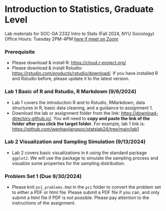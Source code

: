 # Introduction to Statistics, Graduate Level
Lab materials for SOC-GA 2332 Intro to Stats (Fall 2024, NYU Sociology) \
Office Hours: Tuesday 2PM-4PM [here if meet on Zoom](https://nyu.zoom.us/my/wenhaojiang)
 

### Prerequisite
+ Please download & install R: https://cloud.r-project.org/
+ Please download & install Rstudio: https://rstudio.com/products/rstudio/download/. If you have installed R and Rstudio before, please update it to the latest version.

### Lab 1 Basic of R and Rstudio, R Markdown (9/6/2024)
+ Lab 1 covers the introduction R and to Rstudio, RMarkdown, data structures in R, basic data cleaning, and a guidance to assignment 1.
+ Download the lab or assignment folder from the link: https://download-directory.github.io/. You will need to **copy and paste the link of the folder after you click the target folder**. For example, lab 1 link is: https://github.com/wenhaojiangsoc/statslab24/tree/main/lab1

### Lab 2 Visualization and Sampling Simulation (9/13/2024)
+ Lab 2 covers basic visualizations in `R` using the standard package `ggplot2`. We will use the package to simulate the sampling process and visualize some properties for the sampling distribution.

### Problem Set 1 (Due 9/30/2024)
+ Please knit `ps1_problems.Rmd` in the `ps1` folder to convert the problem set to either a PDF or html file. Please submit a PDF file if you can, and only submit a html file if PDF is not possible. Please pay attention to the instructions of the assignment.
